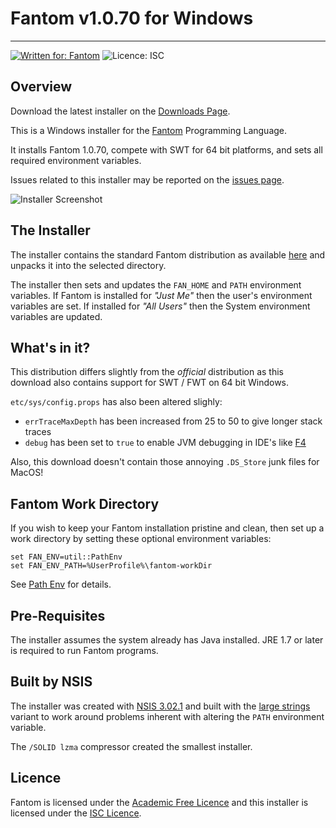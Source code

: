 # Fantom v1.0.70 for Windows
---
[![Written for: Fantom](http://img.shields.io/badge/written%20for-Fantom-lightgray.svg)](http://fantom.org/)
![Licence: ISC](http://img.shields.io/badge/licence-ISC-blue.svg)



## Overview

Download the latest installer on the [Downloads Page](https://bitbucket.org/fantomfactory/fantom-windows-installer/downloads).

This is a Windows installer for the [Fantom](http://fantom.org/) Programming Language. 

It installs Fantom 1.0.70, compete with SWT for 64 bit platforms, and sets all required environment variables.

Issues related to this installer may be reported on the [issues page](https://bitbucket.org/fantomfactory/fantom-windows-installer/issues?status=new&status=open).

![Installer Screenshot](https://bytebucket.org/fantomfactory/fantom-windows-installer/raw/tip/etc/screenshot.png)



## The Installer

The installer contains the standard Fantom distribution as available [here](https://bitbucket.org/fantom/fan-1.0/downloads/) and unpacks it into the selected directory.

The installer then sets and updates the `FAN_HOME` and `PATH` environment variables. If Fantom is installed for *"Just Me"* then the user's environment variables are set. If installed for *"All Users"* then the System environment variables are updated.



## What's in it?

This distribution differs slightly from the *official* distribution as this download also contains support for SWT / FWT on 64 bit Windows.

`etc/sys/config.props` has also been altered slighly:

 - `errTraceMaxDepth` has been increased from 25 to 50 to give longer stack traces
 - `debug` has been set to `true` to enable JVM debugging in IDE's like [F4](http://www.xored.com/products/f4/)

Also, this download doesn't contain those annoying `.DS_Store` junk files for MacOS!



## Fantom Work Directory

If you wish to keep your Fantom installation pristine and clean, then set up a work directory by setting these optional environment variables:

    set FAN_ENV=util::PathEnv
	set FAN_ENV_PATH=%UserProfile%\fantom-workDir

See [Path Env](http://fantom.org/doc/docLang/Env#PathEnv) for details.



## Pre-Requisites

The installer assumes the system already has Java installed. JRE 1.7 or later is required to run Fantom programs.



## Built by NSIS

The installer was created with [NSIS 3.02.1](http://nsis.sourceforge.net/Main_Page) and built with the [large strings](http://nsis.sourceforge.net/Special_Builds) variant to work around problems inherent with altering the `PATH` environment variable.

The `/SOLID lzma` compressor created the smallest installer.



## Licence

Fantom is licensed under the [Academic Free Licence](http://opensource.org/licenses/AFL-3.0) and this installer is licensed under the [ISC Licence](http://opensource.org/licenses/ISC).

